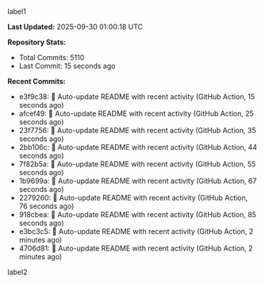 
label1 
<!-- ACTIVITY_START -->
**Last Updated:** 2025-09-30 01:00:18 UTC

**Repository Stats:**
- Total Commits: 5110
- Last Commit: 15 seconds ago

**Recent Commits:**
- e3f9c38: 🤖 Auto-update README with recent activity (GitHub Action, 15 seconds ago)
- afcef49: 🤖 Auto-update README with recent activity (GitHub Action, 25 seconds ago)
- 23f7756: 🤖 Auto-update README with recent activity (GitHub Action, 35 seconds ago)
- 2bb106c: 🤖 Auto-update README with recent activity (GitHub Action, 44 seconds ago)
- 7f82b5a: 🤖 Auto-update README with recent activity (GitHub Action, 55 seconds ago)
- 1b9699a: 🤖 Auto-update README with recent activity (GitHub Action, 67 seconds ago)
- 2279260: 🤖 Auto-update README with recent activity (GitHub Action, 76 seconds ago)
- 918cbea: 🤖 Auto-update README with recent activity (GitHub Action, 85 seconds ago)
- e3bc3c5: 🤖 Auto-update README with recent activity (GitHub Action, 2 minutes ago)
- 4706d81: 🤖 Auto-update README with recent activity (GitHub Action, 2 minutes ago)
<!-- ACTIVITY_END -->

label2
